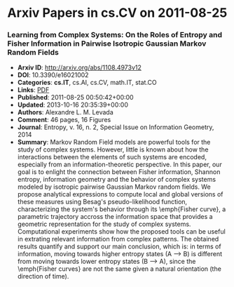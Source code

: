 # Arxiv Papers in cs.CV on 2011-08-25
### Learning from Complex Systems: On the Roles of Entropy and Fisher Information in Pairwise Isotropic Gaussian Markov Random Fields
- **Arxiv ID**: http://arxiv.org/abs/1108.4973v12
- **DOI**: 10.3390/e16021002
- **Categories**: **cs.IT**, cs.AI, cs.CV, math.IT, stat.CO
- **Links**: [PDF](http://arxiv.org/pdf/1108.4973v12)
- **Published**: 2011-08-25 00:50:42+00:00
- **Updated**: 2013-10-16 20:35:39+00:00
- **Authors**: Alexandre L. M. Levada
- **Comment**: 46 pages, 16 Figures
- **Journal**: Entropy, v. 16, n. 2, Special Issue on Information Geometry, 2014
- **Summary**: Markov Random Field models are powerful tools for the study of complex systems. However, little is known about how the interactions between the elements of such systems are encoded, especially from an information-theoretic perspective. In this paper, our goal is to enlight the connection between Fisher information, Shannon entropy, information geometry and the behavior of complex systems modeled by isotropic pairwise Gaussian Markov random fields. We propose analytical expressions to compute local and global versions of these measures using Besag's pseudo-likelihood function, characterizing the system's behavior through its \emph{Fisher curve}, a parametric trajectory accross the information space that provides a geometric representation for the study of complex systems. Computational experiments show how the proposed tools can be useful in extrating relevant information from complex patterns. The obtained results quantify and support our main conclusion, which is: in terms of information, moving towards higher entropy states (A --> B) is different from moving towards lower entropy states (B --> A), since the \emph{Fisher curves} are not the same given a natural orientation (the direction of time).



